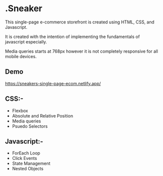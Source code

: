 
# .Sneaker

This single-page e-commerce storefront is created using HTML, CSS, and Javascript.

It is created with the intention of implementing the fundamentals of javascript especially.

Media queries starts at 768px however it is not completely responsive for all mobile devices.


## Demo

https://sneakers-single-page-ecom.netlify.app/
## CSS:-

- Flexbox
- Absolute and Relative Position
- Media queries
- Psuedo Selectors

## Javascript:-
- ForEach Loop
- Click Events
- State Management 
- Nested Objects

